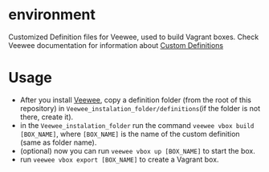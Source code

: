 environment
===========

Customized Definition files for Veewee, used to build Vagrant boxes.
Check Veewee documentation for information about [Custom Definitions](https://github.com/jedi4ever/veewee/blob/master/doc/customize.md)


Usage
===========
* After you install [Veewee](https://github.com/jedi4ever/veewee), copy a definition folder (from the root of this repository) in
`Veewee_instalation_folder/definitions`(if the folder is not there, create it).
* in the `Veewee_instalation_folder` run the command `veewee vbox build [BOX_NAME]`, where `[BOX_NAME]` is the name of the custom definition (same as folder name).
* (optional) now you can run `veewee vbox up [BOX_NAME]` to start the box.
*  run `veewee vbox export [BOX_NAME]` to create a Vagrant box.
